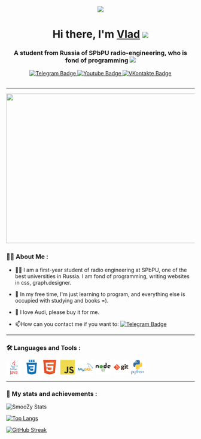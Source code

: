 <div id="header" align="center">
  <img src="https://github.com/user-attachments/assets/09f309b1-54c6-4c1c-98fd-d8ed4f4cf1a9" width="300"/>
</div>

<h1 align="center">Hi there, I'm 
  <a href="https://https://www.reddit.com/user/Dear_Deal_9143//" target="_blank">Vlad</a> 
  <img src="https://github.com/blackcater/blackcater/raw/main/images/Hi.gif" height="32"/>
</h1>
<h3 align="center">A student from Russia of SPbPU radio-engineering, who is fond of programming <img src="https://media.giphy.com/media/WUlplcMpOCEmTGBtBW/giphy.gif" width="30"> </h3>

<div id="badges" align="center">
  <a href="https://t.me/smoozyandr">
    <img src="https://img.shields.io/badge/Telegram-blue?style=for-the-badge&logo=telegram&logoColor=white" alt="Telegram Badge"/>
  </a>
  <a href="https://www.youtube.com/@-SmooZy">
    <img src="https://img.shields.io/badge/YouTube-red?style=for-the-badge&logo=youtube&logoColor=white" alt="Youtube Badge"/>
  </a>
  <a href="https://vk.com/vsmoozy">
    <img src="https://img.shields.io/badge/VKontakte-blue?style=for-the-badge&logo=vk&logoColor=white" alt="VKontakte Badge"/>
  </a>
</div>

<div id="badges" align="center">
  <img src="https://komarev.com/ghpvc/?username=SmooZy-Tess&style=flat-square&color=green" alt=""/>
</div>

---

<div align="center">
  <img src="https://github.com/user-attachments/assets/0946e016-0c44-4cfa-9325-eca6b963a879" width="750" height="400"/>
</div>

### :man_technologist: About Me :

- 👨‍🎓 I am a first-year student of radio engineering at SPbPU, one of the best universities in Russia. I am fond of programming, writing websites in css, graph.designer.

- 📝 In my free time, I'm just learning to program, and everything else is occupied with studying and books =).

- 🚗 I love Audi, please buy it for me.

- :mailbox:How can you contact me if you want to: [![Telegram Badge](https://img.shields.io/badge/-SmooZy-blue?style=flat&logo=Telegram&logoColor=white)](t.me/VSmooZy)

---

### :hammer_and_wrench: Languages and Tools :

<div>
  <img src="https://github.com/devicons/devicon/blob/master/icons/java/java-original-wordmark.svg" title="Java" alt="Java" width="40" height="40"/>&nbsp;
  <img src="https://github.com/devicons/devicon/blob/master/icons/css3/css3-plain-wordmark.svg"  title="CSS3" alt="CSS" width="40" height="40"/>&nbsp;
  <img src="https://github.com/devicons/devicon/blob/master/icons/html5/html5-original.svg" title="HTML5" alt="HTML" width="40" height="40"/>&nbsp;
  <img src="https://github.com/devicons/devicon/blob/master/icons/javascript/javascript-original.svg" title="JavaScript" alt="JavaScript" width="40" height="40"/>&nbsp;
  <img src="https://github.com/devicons/devicon/blob/master/icons/mysql/mysql-original-wordmark.svg" title="MySQL"  alt="MySQL" width="40" height="40"/>&nbsp;
  <img src="https://github.com/devicons/devicon/blob/master/icons/nodejs/nodejs-original-wordmark.svg" title="NodeJS" alt="NodeJS" width="40" height="40"/>&nbsp;
  <img src="https://github.com/devicons/devicon/blob/master/icons/git/git-original-wordmark.svg" title="Git" **alt="Git" width="40" height="40"/>
  <img src="https://github.com/devicons/devicon/blob/master/icons/python/python-original-wordmark.svg" title="Python" alt="Python" width="40" height="40"/>&nbsp;
</div>

---

### 🥇 My stats and achievements :

![SmooZy Stats](https://github-readme-stats.vercel.app/api?username=SmooZy-Tess&theme=tokyonight&show_icons=true)

[![Top Langs](https://github-readme-stats.vercel.app/api/top-langs/?username=SmooZy-Tess&theme=tokyonight)](https://github.com/anuraghazra/github-readme-stats)

[![GitHub Streak](https://github-readme-streak-stats.herokuapp.com?user=SmooZy-Tess&theme=tokyonight-duo&hide_border=true)](https://git.io/streak-stats)
